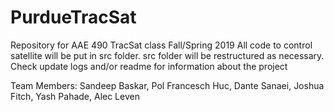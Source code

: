 # PurdueTracSat
Repository for AAE 490 TracSat class Fall/Spring 2019
All code to control satellite will be put in src folder. src folder will be restructured as necessary.
Check update logs and/or readme for information about the project


Team Members:
Sandeep Baskar, Pol Francesch Huc, Dante Sanaei, Joshua Fitch, Yash Pahade, Alec Leven
